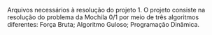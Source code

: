 Arquivos necessários à resolução do projeto 1.
O projeto consiste na resolução do problema da Mochila 0/1 por meio de três algoritmos diferentes: Força Bruta; Algoritmo Guloso; Programação Dinâmica.
